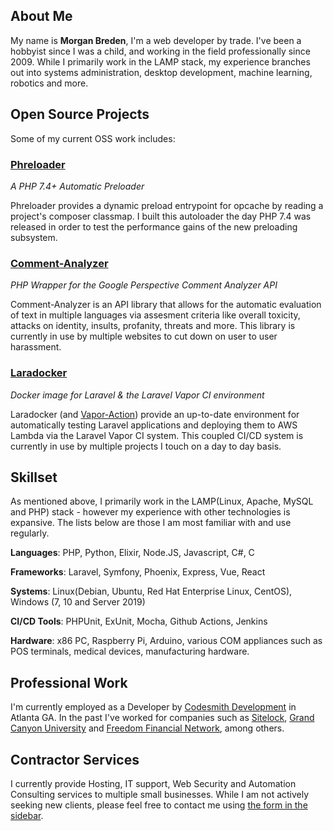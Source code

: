 ## About Me

My name is **Morgan Breden**, I'm a web developer by trade. I've been a hobbyist since I was a child, and working in the field professionally since 2009. While I primarily work in the LAMP stack, my experience branches out into systems administration, desktop development, machine learning, robotics and more.

## Open Source Projects

Some of my current OSS work includes:

### [Phreloader](https://github.com/bredmor/phreloader)
*A PHP 7.4+ Automatic Preloader*

Phreloader provides a dynamic preload entrypoint for opcache by reading a project's composer classmap. I built this autoloader the day PHP 7.4 was released in order to test the performance gains of the new preloading subsystem.

### [Comment-Analyzer](https://github.com/bredmor/comment-analyzer)
*PHP Wrapper for the Google Perspective Comment Analyzer API*

Comment-Analyzer is an API library that allows for the automatic evaluation of text in multiple languages via assesment criteria like overall toxicity, attacks on identity, insults, profanity, threats and more. This library is currently in use by multiple websites to cut down on user to user harassment.

### [Laradocker](https://github.com/bredmor/laradocker)
*Docker image for Laravel & the Laravel Vapor CI environment*

Laradocker (and [Vapor-Action](https://github.com/bredmor/vapor-action)) provide an up-to-date environment for automatically testing Laravel applications and deploying them to AWS Lambda via the Laravel Vapor CI system. This coupled CI/CD system is currently in use by multiple projects I touch on a day to day basis.

## Skillset
As mentioned above, I primarily work in the LAMP(Linux, Apache, MySQL and PHP) stack - however my experience with other technologies is expansive. The lists below are those I am most familiar with and use regularly.

**Languages**: PHP, Python, Elixir, Node.JS, Javascript, C#, C

**Frameworks**: Laravel, Symfony, Phoenix, Express, Vue, React 

**Systems**: Linux(Debian, Ubuntu, Red Hat Enterprise Linux, CentOS), Windows (7, 10 and Server 2019)

**CI/CD Tools**: PHPUnit, ExUnit, Mocha, Github Actions, Jenkins

**Hardware**: x86 PC, Raspberry Pi, Arduino, various COM appliances such as POS terminals, medical devices, manufacturing hardware.

## Professional Work

I'm currently employed as a Developer by [Codesmith Development](https://codesmithdev.com/) in Atlanta GA. In the past I've worked for companies such as [Sitelock](https://www.sitelock.com/), [Grand Canyon University](https://www.gcu.edu/) and [Freedom Financial Network](https://www.freedomfinancialnetwork.com/), among others.

## Contractor Services

I currently provide Hosting, IT support, Web Security and Automation Consulting services to multiple small businesses. While I am not actively seeking new clients, please feel free to contact me using [the form in the sidebar](#contact).

